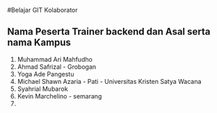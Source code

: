 #Belajar GIT Kolaborator

## Nama Peserta Trainer backend dan Asal serta nama Kampus

1. Muhammad Ari Mahfudho
2. Ahmad Safrizal - Grobogan
3. Yoga Ade Pangestu
4. Michael Shawn Azaria - Pati - Universitas Kristen Satya Wacana
5. Syahrial Mubarok
6. Kevin Marchelino - semarang
7.
